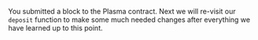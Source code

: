 You submitted a block to the Plasma contract. Next we will re-visit our `deposit` function to make some much needed changes after everything we have learned up to this point.